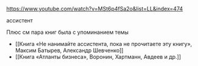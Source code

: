 https://www.youtube.com/watch?v=MSt6p4fSa2o&list=LL&index=474

ассистент

Плюс см пара книг была с упоминанием темы

- [[Книга «Не нанимайте ассистента, пока не прочитаете эту книгу», Максим Батырев, Александр Шевченко]]
- [[Книга «Атланты бизнеса», Воронин, Хартманн, Авдеев и др.]]